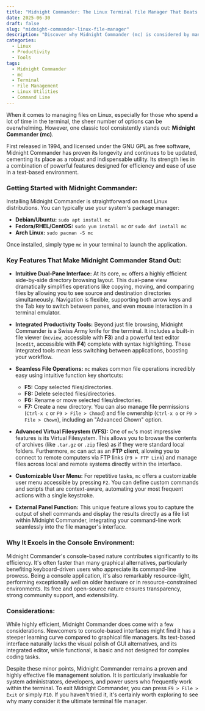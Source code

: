 ```yaml
---
title: "Midnight Commander: The Linux Terminal File Manager That Beats the Rest"
date: 2025-06-30
draft: false
slug: "midnight-commander-linux-file-manager"
description: "Discover why Midnight Commander (mc) is considered by many to be the ultimate terminal-based file manager for Linux, offering powerful features for efficient file management."
categories:
  - Linux
  - Productivity
  - Tools
tags:
  - Midnight Commander
  - mc
  - Terminal
  - File Management
  - Linux Utilities
  - Command Line
---
```


When it comes to managing files on Linux, especially for those who spend a lot of time in the terminal, the sheer number of options can be overwhelming. However, one classic tool consistently stands out: **Midnight Commander (mc)**.

First released in 1994, and licensed under the GNU GPL as free software, Midnight Commander has proven its longevity and continues to be updated, cementing its place as a robust and indispensable utility. Its strength lies in a combination of powerful features designed for efficiency and ease of use in a text-based environment.

### Getting Started with Midnight Commander:

Installing Midnight Commander is straightforward on most Linux distributions. You can typically use your system's package manager:

* **Debian/Ubuntu:** `sudo apt install mc`
* **Fedora/RHEL/CentOS:** `sudo yum install mc` or `sudo dnf install mc`
* **Arch Linux:** `sudo pacman -S mc`

Once installed, simply type `mc` in your terminal to launch the application.

### Key Features That Make Midnight Commander Stand Out:

* **Intuitive Dual-Pane Interface:** At its core, `mc` offers a highly efficient side-by-side directory browsing layout. This dual-pane view dramatically simplifies operations like copying, moving, and comparing files by allowing you to see source and destination directories simultaneously. Navigation is flexible, supporting both arrow keys and the Tab key to switch between panes, and even mouse interaction in a terminal emulator.

* **Integrated Productivity Tools:** Beyond just file browsing, Midnight Commander is a Swiss Army knife for the terminal. It includes a built-in file viewer (`mcview`, accessible with **F3**) and a powerful text editor (`mcedit`, accessible with **F4**) complete with syntax highlighting. These integrated tools mean less switching between applications, boosting your workflow.

* **Seamless File Operations:** `mc` makes common file operations incredibly easy using intuitive function key shortcuts:
    * **F5:** Copy selected files/directories.
    * **F8:** Delete selected files/directories.
    * **F6:** Rename or move selected files/directories.
    * **F7:** Create a new directory.
    You can also manage file permissions (`Ctrl-x c` or `F9 > File > Chmod`) and file ownership (`Ctrl-x o` or `F9 > File > Chown`), including an "Advanced Chown" option.

* **Advanced Virtual Filesystem (VFS):** One of `mc`'s most impressive features is its Virtual Filesystem. This allows you to browse the contents of archives (like `.tar.gz` or `.zip` files) as if they were standard local folders. Furthermore, `mc` can act as an **FTP client**, allowing you to connect to remote computers via FTP links (`F9 > FTP Link`) and manage files across local and remote systems directly within the interface.

* **Customizable User Menu:** For repetitive tasks, `mc` offers a customizable user menu accessible by pressing `F2`. You can define custom commands and scripts that are context-aware, automating your most frequent actions with a single keystroke.

* **External Panel Function:** This unique feature allows you to capture the output of shell commands and display the results directly as a file list within Midnight Commander, integrating your command-line work seamlessly into the file manager's interface.

### Why It Excels in the Console Environment:

Midnight Commander's console-based nature contributes significantly to its efficiency. It's often faster than many graphical alternatives, particularly benefiting keyboard-driven users who appreciate its command-line prowess. Being a console application, it's also remarkably resource-light, performing exceptionally well on older hardware or in resource-constrained environments. Its free and open-source nature ensures transparency, strong community support, and extensibility.

### Considerations:

While highly efficient, Midnight Commander does come with a few considerations. Newcomers to console-based interfaces might find it has a steeper learning curve compared to graphical file managers. Its text-based interface naturally lacks the visual polish of GUI alternatives, and its integrated editor, while functional, is basic and not designed for complex coding tasks.

Despite these minor points, Midnight Commander remains a proven and highly effective file management solution. It is particularly invaluable for system administrators, developers, and power users who frequently work within the terminal. To exit Midnight Commander, you can press `F9 > File > Exit` or simply `F10`. If you haven't tried it, it's certainly worth exploring to see why many consider it the ultimate terminal file manager.
